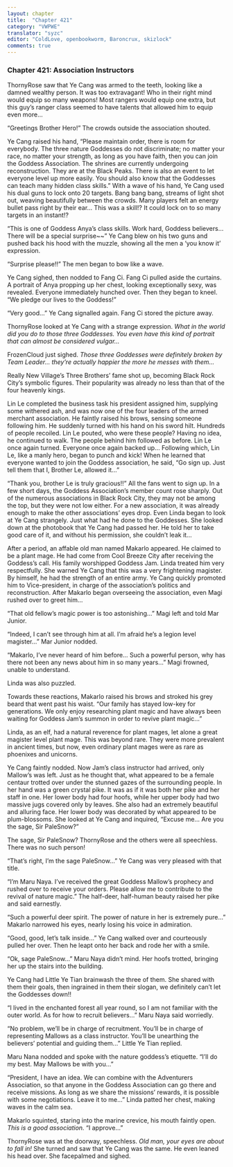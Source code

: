 ```yaml
---
layout: chapter
title:  "Chapter 421"
category: "VWPWE"
translator: "syzc"
editor: "ColdLove, openbookworm, Baroncrux, skizlock"
comments: true
---
```


### Chapter 421: Association Instructors

ThornyRose saw that Ye Cang was armed to the teeth, looking like a damned wealthy person. It was too extravagant! Who in their right mind would equip so many weapons! Most rangers would equip one extra, but this guy’s ranger class seemed to have talents that allowed him to equip even more...

“Greetings Brother Hero!” The crowds outside the association shouted.

Ye Cang raised his hand, “Please maintain order, there is room for everybody. The three nature Goddesses do not discriminate; no matter your race, no matter your strength, as long as you have faith, then you can join the Goddess Association. The shrines are currently undergoing reconstruction. They are at the Black Peaks. There is also an event to let everyone level up more easily. You should also know that the Goddesses can teach many hidden class skills.” With a wave of his hand, Ye Cang used his dual guns to lock onto 20 targets. Bang bang bang, streams of light shot out, weaving beautifully between the crowds. Many players felt an energy bullet pass right by their ear… This was a skill!? It could lock on to so many targets in an instant!?

“This is one of Goddess Anya’s class skills. Work hard, Goddess believers… There will be a special surprise~~” Ye Cang blew on his two guns and pushed back his hood with the muzzle, showing all the men a ‘you know it’ expression.

“Surprise please!!” The men began to bow like a wave.

Ye Cang sighed, then nodded to Fang Ci. Fang Ci pulled aside the curtains. A portrait of Anya propping up her chest, looking exceptionally sexy, was revealed. Everyone immediately hunched over. Then they began to kneel. “We pledge our lives to the Goddess!”

“Very good...” Ye Cang signalled again. Fang Ci stored the picture away.

ThornyRose looked at Ye Cang with a strange expression. *What in the world did you do to those three Goddesses. You even have this kind of portrait that can almost be considered vulgar...*

FrozenCloud just sighed. *Those three Goddesses were definitely broken by Team Leader… they’re actually happier the more he messes with them...*

Really New Village’s Three Brothers’ fame shot up, becoming Black Rock City’s symbolic figures. Their popularity was already no less than that of the four heavenly kings.

Lin Le completed the business task his president assigned him, supplying some withered ash, and was now one of the four leaders of the armed merchant association. He faintly raised his brows, sensing someone following him. He suddenly turned with his hand on his sword hilt. Hundreds of people recoiled. Lin Le pouted, who were these people? Having no idea, he continued to walk. The people behind him followed as before. Lin Le once again turned. Everyone once again backed up… Following which, Lin Le, like a manly hero, began to punch and kick! When he learned that everyone wanted to join the Goddess association, he said, “Go sign up. Just tell them that I, Brother Le, allowed it...”

“Thank you, brother Le is truly gracious!!” All the fans went to sign up. In a few short days, the Goddess Association’s member count rose sharply. Out of the numerous associations in Black Rock City, they may not be among the top, but they were not low either. For a new association, it was already enough to make the other associations’ eyes drop. Even Linda began to look at Ye Cang strangely. Just what had he done to the Goddesses. She looked down at the photobook that Ye Cang had passed her. He told her to take good care of it, and without his permission, she couldn’t leak it...

After a period, an affable old man named Makarlo appeared. He claimed to be a plant mage. He had come from Cool Breeze City after receiving the Goddess’s call. His family worshipped Goddess Jam. Linda treated him very respectfully. She warned Ye Cang that this was a very frightening magister. By himself, he had the strength of an entire army. Ye Cang quickly promoted him to Vice-president, in charge of the association’s politics and reconstruction. After Makarlo began overseeing the association, even Magi rushed over to greet him...

“That old fellow’s magic power is too astonishing...” Magi left and told Mar Junior.

“Indeed, I can’t see through him at all. I’m afraid he’s a legion level magister...” Mar Junior nodded.

“Makarlo, I’ve never heard of him before… Such a powerful person, why has there not been any news about him in so many years...” Magi frowned, unable to understand.

Linda was also puzzled.

Towards these reactions, Makarlo raised his brows and stroked his grey beard that went past his waist. “Our family has stayed low-key for generations. We only enjoy researching plant magic and have always been waiting for Goddess Jam’s summon in order to revive plant magic...”

Linda, as an elf, had a natural reverence for plant mages, let alone a great magister level plant mage. This was beyond rare. They were more prevalent in ancient times, but now, even ordinary plant mages were as rare as phoenixes and unicorns.

Ye Cang faintly nodded. Now Jam’s class instructor had arrived, only Mallow’s was left. Just as he thought that, what appeared to be a female centaur trotted over under the stunned gazes of the surrounding people. In her hand was a green crystal pike. It was as if it was both her pike and her staff in one. Her lower body had four hoofs, while her upper body had two massive jugs covered only by leaves. She also had an extremely beautiful and alluring face. Her lower body was decorated by what appeared to be plum-blossoms. She looked at Ye Cang and inquired, “Excuse me… Are you the sage, Sir PaleSnow?”

The sage, Sir PaleSnow? ThornyRose and the others were all speechless. There was no such person!

“That’s right, I’m the sage PaleSnow...” Ye Cang was very pleased with that title. 

“I’m Maru Naya. I’ve received the great Goddess Mallow’s prophecy and rushed over to receive your orders. Please allow me to contribute to the revival of nature magic.” The half-deer, half-human beauty raised her pike and said earnestly.

“Such a powerful deer spirit. The power of nature in her is extremely pure...” Makarlo narrowed his eyes, nearly losing his voice in admiration.

“Good, good, let’s talk inside...” Ye Cang walked over and courteously pulled her over. Then he leapt onto her back and rode her with a smile.

“Ok, sage PaleSnow...” Maru Naya didn’t mind. Her hoofs trotted, bringing her up the stairs into the building.

Ye Cang had Little Ye Tian brainwash the three of them. She shared with them their goals, then ingrained in them their slogan, we definitely can’t let the Goddesses down!!

“I lived in the enchanted forest all year round, so I am not familiar with the outer world. As for how to recruit believers...” Maru Naya said worriedly.

“No problem, we’ll be in charge of recruitment. You’ll be in charge of representing Mallows as a class instructor. You’ll be unearthing the believers’ potential and guiding them...” Little Ye Tian replied. 

Maru Nana nodded and spoke with the nature goddess’s etiquette. “I’ll do my best. May Mallows be with you...”

“President, I have an idea. We can combine with the Adventurers Association, so that anyone in the Goddess Association can go there and receive missions. As long as we share the missions’ rewards, it is possible with some negotiations. Leave it to me...” Linda patted her chest, making waves in the calm sea. 

Makarlo squinted, staring into the marine crevice, his mouth faintly open. *This is a good association.* “I approve...” 

ThornyRose was at the doorway, speechless. *Old man, your eyes are about to fall in!* She turned and saw that Ye Cang was the same. He even leaned his head over. She facepalmed and sighed.
